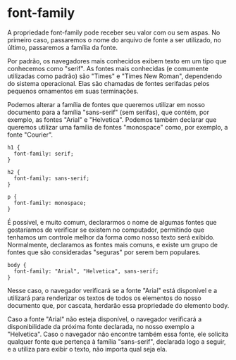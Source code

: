 font-family
========

A propriedade font-family pode receber seu valor com ou sem aspas. No primeiro caso, passaremos o nome do arquivo de fonte a ser utilizado, no último, passaremos a família da fonte.

Por padrão, os navegadores mais conhecidos exibem texto em um tipo que conhecemos como "serif". As fontes mais conhecidas (e comumente utilizadas como padrão) são "Times" e "Times New Roman", dependendo do sistema operacional. Elas são chamadas de fontes serifadas pelos pequenos ornamentos em suas terminações.

Podemos alterar a família de fontes que queremos utilizar em nosso documento para a família "sans-serif" (sem serifas), que contém, por exemplo, as fontes "Arial" e "Helvetica". Podemos também declarar que queremos utilizar uma família de fontes "monospace" como, por exemplo, a fonte "Courier".

~~~
h1 {
  font-family: serif;
}

h2 {
  font-family: sans-serif;
}

p {
  font-family: monospace;
}
~~~


É possível, e muito comum, declararmos o nome de algumas fontes que gostaríamos de verificar se existem no computador, permitindo que tenhamos um controle melhor da forma como nosso texto será exibido. Normalmente, declaramos as fontes mais comuns, e existe um grupo de fontes que são consideradas "seguras" por serem bem populares.

~~~
body {
  font-family: "Arial", "Helvetica", sans-serif;
}
~~~
Nesse caso, o navegador verificará se a fonte "Arial" está disponível e a utilizará para renderizar os textos de todos os elementos do nosso documento que, por cascata, herdarão essa propriedade do elemento body.

Caso a fonte "Arial" não esteja disponível, o navegador verificará a disponibilidade da próxima fonte declarada, no nosso exemplo a "Helvetica". Caso o navegador não encontre também essa fonte, ele solicita qualquer fonte que pertença à família "sans-serif", declarada logo a seguir, e a utiliza para exibir o texto, não importa qual seja ela.